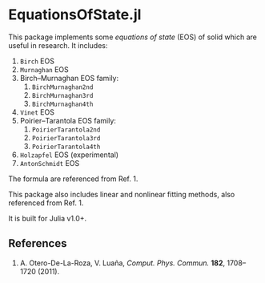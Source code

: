 # EquationsOfState.jl

This package implements some _equations of state_ (EOS) of solid which are useful in research. It includes:

1. `Birch` EOS
2. `Murnaghan` EOS
3. Birch–Murnaghan EOS family:
    1. `BirchMurnaghan2nd`
    2. `BirchMurnaghan3rd`
    3. `BirchMurnaghan4th`
4. `Vinet` EOS
5. Poirier–Tarantola EOS family:
    1. `PoirierTarantola2nd`
    2. `PoirierTarantola3rd`
    3. `PoirierTarantola4th`
6. `Holzapfel` EOS (experimental)
7. `AntonSchmidt` EOS

The formula are referenced from Ref. 1.

This package also includes linear and nonlinear fitting methods, also referenced from Ref. 1.

It is built for Julia v1.0+.

## References

1. A. Otero-De-La-Roza, V. Luaña, *Comput. Phys. Commun.* **182**, 1708–1720 (2011).
